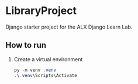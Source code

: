 # LibraryProject

Django starter project for the ALX Django Learn Lab.

## How to run

1. Create a virtual environment  
   ```powershell
   py -m venv .venv
   .\.venv\Scripts\Activate
